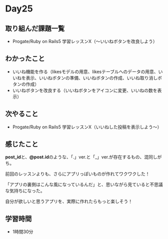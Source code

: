 # Day25
## 取り組んだ課題一覧
- Progate/Ruby on Rails5 学習レッスンX（〜いいねボタンを改良しよう）
## わかったこと
- いいね機能を作る（likesモデルの用意、likesテーブルへのデータの用意、いいねを表示、いいねボタンの準備、いいねボタンの作成、いいね取り消しボタンの作成）
- いいねボタンを改良する（いいねボタンをアイコンに変更、いいねの数を表示）
## 次やること
- Progate/Ruby on Rails5 学習レッスンX（いいねした投稿を表示しよう〜）
## 感じたこと
**post_id**と、**@post.id**のような、「.」ver.と「_」ver.が存在するもの、混同しがち。
 
前回のレッスンよりも、さらにアプリっぽいものが作れてワクワクした！
 
「アプリの裏側はこんな風になっているんだ」と、思いながら見ていると不思議な気持ちになった。

 自分が欲しいと思うアプリを、実際に作れたらもっと楽しそう！
## 学習時間
- 1時間30分
